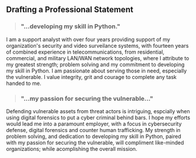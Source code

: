 ## Drafting a Professional Statement
>### "...developing my skill in Python."
I am a support analyst with over four years providing support of my organization's security and video surveilance systems, with fourteen years of combined experience in telecommunications, from residential,  commercial, and military LAN/WAN network topologies, where I attribute to my greatest strength; problem solving and my commitment to developing my skill in Python. I am passionate about serving those in need, especially the vulnerable.  I value integrity, grit and courage to complete any task handed to me.
>### "...my passion for securing the vulnerable..."
Defending vulnerable assets from threat actors is intriguing, espcially when using digital forensics to put a cyber criminal behind bars.  I hope my efforts would lead me into a paramount employer, with a focus in cybersecurity defense, digital forensics and counter human trafficking.  My strength in problem solving, and dedication to developing my skill in Python, paired with my passion for securing the vulnerable, will compliment like-minded organizations; while acomplishing the overall mission.

